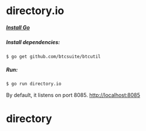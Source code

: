 directory.io
============

##### [Install Go](http://golang.org/doc/install)

##### Install dependencies:
```bash
$ go get github.com/btcsuite/btcutil
```

##### Run:
```bash
$ go run directory.io
```

By default, it listens on port 8085. [http://localhost:8085](http://localhost:8085)
# directory
